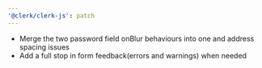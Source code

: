 ```yaml
---
'@clerk/clerk-js': patch
---
```


- Merge the two password field onBlur behaviours into one and address spacing issues
- Add a full stop in form feedback(errors and warnings) when needed
